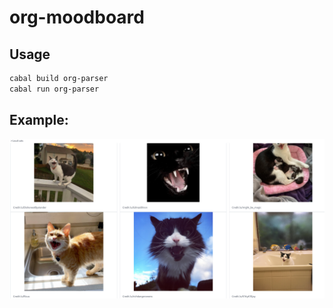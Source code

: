 # org-moodboard

## Usage

``` sh
cabal build org-parser
cabal run org-parser
```
## Example:

![Screenshot with many cats](screenshot1.png)
